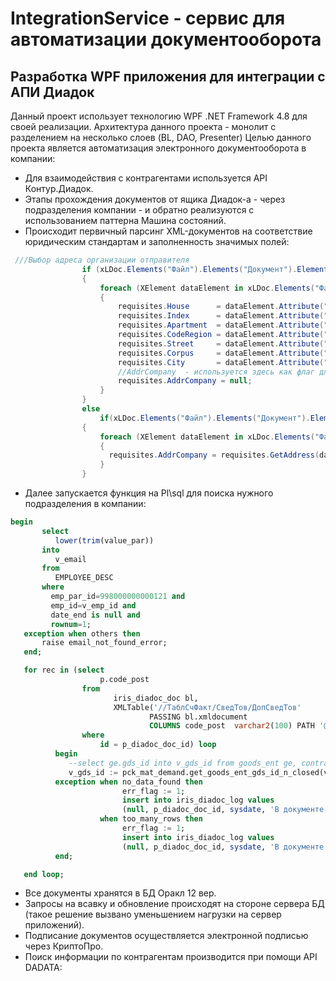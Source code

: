 # IntegrationService - сервис для автоматизации документооборота
## Разработка WPF приложения для интеграции с АПИ Диадок
Данный проект использует технологию WPF .NET Framework 4.8 для своей реализации.
Архитектура данного проекта - монолит с разделением на несколько слоев (BL, DAO, Presenter)
Целью данного проекта является автоматизация электронного документооборота в компании:
- Для взаимодействия с контрагентами используется API Контур.Диадок.
- Этапы прохождения документов от ящика Диадок-а - через подразделения компании - и обратно реализуются с использованием паттерна Машина состояний.
- Происходит первичный парсинг XML-документов на соответствие юридическим стандартам и заполненность значимых полей:

```c#
 ///Выбор адреса организации отправителя
                if (xLDoc.Elements("Файл").Elements("Документ").Elements("СвСчФакт").Elements("СвПрод").Elements("Адрес").Elements("АдрРФ").Any())
                {
                    foreach (XElement dataElement in xLDoc.Elements("Файл").Elements("Документ").Elements("СвСчФакт").Elements("СвПрод").Elements("Адрес").Elements("АдрРФ"))
                    {
                        requisites.House      = dataElement.Attribute("Дом")?.Value?? "";
                        requisites.Index      = dataElement.Attribute("Индекс")?.Value?? "";
                        requisites.Apartment  = dataElement.Attribute("Кварт")?.Value?? "";
                        requisites.CodeRegion = dataElement.Attribute("КодРегион")?.Value?? "";
                        requisites.Street     = dataElement.Attribute("Улица")?.Value ?? "";
                        requisites.Corpus     = dataElement.Attribute("Корпус")?.Value ?? "";
                        requisites.City       = dataElement.Attribute("Город")?.Value ?? "";
                        //AddrCompany  - используется здесь как флаг для дальнейшей проверки
                        requisites.AddrCompany = null;
                    }
                }
                else
                    if(xLDoc.Elements("Файл").Elements("Документ").Elements("СвСчФакт").Elements("СвПрод").Elements("Адрес").Elements("АдрИнф").Any())
                {
                    foreach (XElement dataElement in xLDoc.Elements("Файл").Elements("Документ").Elements("СвСчФакт").Elements("СвПрод").Elements("Адрес").Elements("АдрИнф"))
                    {
                      requisites.AddrCompany = requisites.GetAddress(dataElement.Attribute("АдрТекст").Value);
                    }
                }
 ```
 
- Далее запускается функция на Pl\sql для поиска нужного подразделения в компании:

```sql
begin
       select
          lower(trim(value_par))
       into
          v_email
       from
          EMPLOYEE_DESC
       where
         emp_par_id=998000000000121 and
         emp_id=v_emp_id and
         date_end is null and
         rownum=1;
   exception when others then
       raise email_not_found_error;
   end;

   for rec in (select
                    p.code_post
                from
                       iris_diadoc_doc bl,
                       XMLTable('//ТаблСчФакт/СведТов/ДопСведТов'
                               PASSING bl.xmldocument
                               COLUMNS code_post  varchar2(100) PATH '@КодТов') p
                where
                    id = p_diadoc_doc_id) loop
          begin
             --select ge.gds_id into v_gds_id from goods_ent ge, contractor c where ge.ent_id=c.ent_id and c.id=v_supp_id and lower(ge.code)=lower(trim(rec.code_post));
             v_gds_id := pck_mat_demand.get_goods_ent_gds_id_n_closed(v_supp_id, rec.code_post);
          exception when no_data_found then
                         err_flag := 1;
                         insert into iris_diadoc_log values
                         (null, p_diadoc_doc_id, sysdate, 'В документе №'||v_schf||' к заказу №'||v_dem_num||' указан код товара '||rec.code_post||' не существующий в связке с поставщиком '||v_supp_name,'Товар '||rec.code_post||' не найден.', 1);
                    when too_many_rows then
                         err_flag := 1;
                         insert into iris_diadoc_log values
                         (null, p_diadoc_doc_id, sysdate, 'В документе №'||v_schf||' к заказу №'||v_dem_num||' указан код товара '||rec.code_post||' для которого найдено более одной связки с поставщиком '||v_supp_name,'Найдено более одного товара '||rec.code_post, 1);
          end;

   end loop;
```
- Все документы хранятся в БД Оракл 12 вер.
- Запросы на всавку и обновление происходят на стороне сервера БД (такое решение вызвано уменьшением нагрузки на сервер приложений).
- Подписание документов осуществляется электронной подписью через КриптоПро.
- Поиск информации по контрагентам производится при помощи API DADATA:

